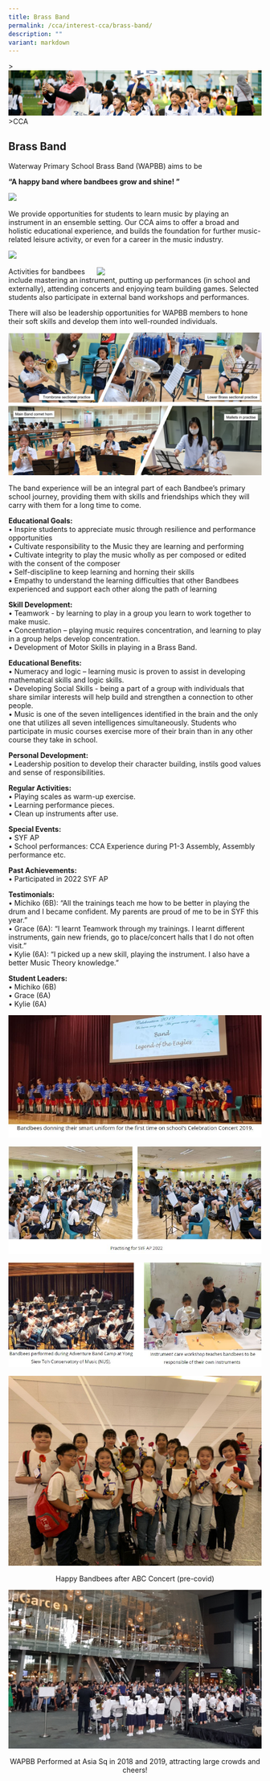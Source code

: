 ```yaml
---
title: Brass Band
permalink: /cca/interest-cca/brass-band/
description: ""
variant: markdown
---
```

&gt;![](/images/CCA/CCA_02.jpg)
&gt;CCA


## Brass Band

Waterway Primary School Brass Band (WAPBB) aims to be


**“A happy band where bandbees grow and shine! ”**

![](/images/CCA/Brass%20Band%201.jpg)


We provide opportunities for students to learn music by playing an instrument in an ensemble setting. Our CCA aims to offer a broad and holistic educational experience, and builds the foundation for further music-related leisure activity, or even for a career in the music industry.

![](/images/CCA/band_1.png)

<img src="/images/CCA/Brass%20Band%204.jpg" style="width:65%;margin-left:15px;" align="right">

Activities for bandbees include mastering an instrument, putting up performances (in school and externally), attending concerts and enjoying team building games. Selected students also participate in external band workshops and performances.

There will also be leadership opportunities for WAPBB members to hone their soft skills and develop them into well-rounded individuals.

![](/images/CCA/band_2.png)

The band experience will be an integral part of each Bandbee’s primary school journey, providing them with skills and friendships which they will carry with them for a long time to come.

**Educational Goals:** <br>
•	Inspire students to appreciate music through resilience and performance opportunities <br>
•	Cultivate responsibility to the Music they are learning and performing <br>
•	Cultivate integrity to play the music wholly as per composed or edited with the consent of the composer <br>
•	Self-discipline to keep learning and horning their skills <br>
•	Empathy to understand the learning difficulties that other Bandbees experienced and support each other along the path of learning 

**Skill Development:** <br>
•	Teamwork - by learning to play in a group you learn to work together to make music. <br>
•	Concentration – playing music requires concentration, and learning to play in a group helps develop concentration. <br>
•	Development of Motor Skills in playing in a Brass Band.

**Educational Benefits:** <br>
•	Numeracy and logic – learning music is proven to assist in developing mathematical skills and logic skills. <br>
•	Developing Social Skills - being a part of a group with individuals that share similar interests will help build and strengthen a connection to other people. <br>
•	Music is one of the seven intelligences identified in the brain and the only one that utilizes all seven intelligences simultaneously. Students who participate in music courses exercise more of their brain than in any other course they take in school.

**Personal Development:** <br>
•	Leadership position to develop their character building, instils good values and sense of responsibilities.

**Regular Activities:** <br>
•	Playing scales as warm-up exercise. <br>
•	Learning performance pieces. <br>
•	Clean up instruments after use. 

**Special Events:** <br>
•	SYF AP <br>
•	School performances: CCA Experience during P1-3 Assembly, Assembly performance etc.

**Past Achievements:** <br>
•	Participated in 2022 SYF AP

**Testimonials:** <br>
•	Michiko (6B): “All the trainings teach me how to be better in playing the drum and I became confident. My parents are proud of me to be in SYF this year.” <br>
•	Grace (6A): “I learnt Teamwork through my trainings. I learnt different instruments, gain new friends, go to place/concert halls that I do not often visit.” <br>
•	Kylie (6A): “I picked up a new skill, playing the instrument. I also have a better Music Theory knowledge.”

**Student Leaders:** <br>
•	Michiko (6B) <br>
•	Grace (6A) <br>
•	Kylie (6A)

![](/images/CCA/Brass%20Band%205.jpg)

![](/images/CCA/Brass%20Band%206.jpg)

![](/images/CCA/Brass%20Band%207.jpg)

![](/images/CCA/Brass%20Band%208.jpeg)
<center>Happy Bandbees after ABC Concert (pre-covid)</center>	


![](/images/CCA/Brass%20Band%209.jpg)
<center>WAPBB Performed at Asia Sq in 2018 and 2019, attracting large crowds and cheers!</center>